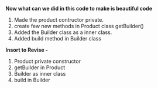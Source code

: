 **Now what can we did in this code to make is beautiful code**

1. Made the product contructor private.
2. create few new methods in Product class getBuilder()
3. Added the Builder class as a inner class.
4. Added build method in Builder class

**Insort to Revise -**

1. Product private constructor
2. getBuilder in Product
3. Builder as inner class
4. build in Builder